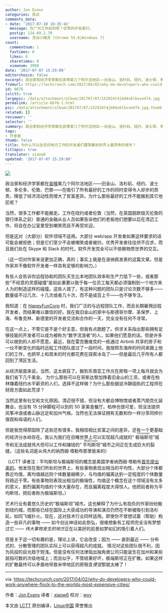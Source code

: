 ```yaml
---
author: Jon Evans
categories: 观点
comments_data:
- date: '2017-07-10 18:35:41'
  message: 在广州工作如何呢？优秀的开发者们。
  postip: 124.89.2.70
  username: 灵动小精灵 [Chrome 55.0|Windows 7]
count:
  commentnum: 1
  favtimes: 0
  likes: 0
  sharetimes: 0
  viewnum: 3990
date: '2017-07-07 15:29:00'
editorchoice: false
excerpt: 政治家和经济学家都在哀嚎某几个阿尔法地区——旧金山、洛杉矶、纽约、波士顿、多伦多、伦敦、巴黎——在吸引了所有最好的工作的同时变得令人却步的昂贵，降低了经济流动性而增大了贫富差异。为什么那些最好的工作不能搬到其它地区呢？
fromurl: https://techcrunch.com/2017/04/02/why-do-developers-who-could-work-anywhere-flock-to-the-worlds-most-expensive-cities/
id: 8676
islctt: true
largepic: /data/attachment/album/201707/07/152924t4jb84x6lbvve474.jpg
permalink: /article-8676-1.html
pic: /data/attachment/album/201707/07/152924t4jb84x6lbvve474.jpg.thumb.jpg
related: []
reviewer: ''
selector: ''
summary: 政治家和经济学家都在哀嚎某几个阿尔法地区——旧金山、洛杉矶、纽约、波士顿、多伦多、伦敦、巴黎——在吸引了所有最好的工作的同时变得令人却步的昂贵，降低了经济流动性而增大了贫富差异。为什么那些最好的工作不能搬到其它地区呢？
tags:
- 开发者
thumb: false
title: 为什么可以在任何地方工作的开发者们要聚集到世界上最昂贵的城市？
titlepic: true
translator: xiaow6
updated: '2017-07-07 15:29:00'
---
```


![](/data/attachment/album/201707/07/152924t4jb84x6lbvve474.jpg)


政治家和经济学家都在[哀嚎](https://mobile.twitter.com/Noahpinion/status/846054187288866)某几个阿尔法地区——旧金山、洛杉矶、纽约、波士顿、多伦多、伦敦、巴黎——在吸引了所有最好的工作的同时变得令人却步的昂贵，降低了经济流动性而增大了贫富差异。为什么那些最好的工作不能搬到其它地区呢？


当然，很多工作都不能搬走。工作在纽约或者伦敦（当然，在英国脱欧毁灭伦敦的银行体系之前）普通的金融从业人员如果告诉他们的老板他们想要以后在清迈工作，将会在办公室里受到嘲笑而且不再受欢迎。


但是这对（大部分）软件领域不适用。大部分 web/app 开发者如果这样要求的话可能会被拒绝；但是它们至少不会被嘲笑或者被炒。优秀开发者往往供不应求，而且我们处在 Skype 和 Slack 的时代，软件开发完全可以不依赖物质世界的交互。


（这一切对作家来说更加正确，真的；事实上我是在波纳佩发表的这篇文章。但是作家并不像软件开发者一样具有足够的影响力。）


有些人会告诉你远程协助的团队天生比本地团队效率和生产力低下一些，或者那些“不经意的灵感碰撞”是如此重要以致于每一位员工每天都必须强制到一个地方来人为的制造这样的碰撞。这些人错了，有这种问题的团队只是讨论次数不够多——数量级不过几次、十几次或者几十次，而不是成百上千——也不够专注。


我知道：在 [HappyFunCorp](http://happyfuncorp.com/) 时，我们广泛的与远程团队工作，而且长期雇佣远程开发者，而结果难以置信的好。我在我旧金山的家中与斯德哥尔摩、圣保罗、上海、布鲁克林、新德里的开发者交流和合作的一天，完全没有任何不寻常。


在这一点上，不管它是不是个好主意，但我有点跑题了。供求关系指出那些拥有足够技能的开发者可以成为被称为“数字流浪者”的人，如果他们愿意的话。但是许多可以做到的人却不愿意。最近，我在雷克雅维克的一栋通过 Airbnb 共享的房子和一伙不断变化的临时远程工作团队度过了一段时间，我按照东海岸的时间来跟上他们的工作，也把早上和周末的时光都花费在探索冰岛了——但是最后几乎所有人都回到了湾区生活。


从经济层面来说，当然，这太疯狂了。搬到东南亚工作光在房租一项上每月就会为我们省下几千美金。 为什么那些可以在哥斯达黎加挣着旧金山的工资，或者在柏林赚着纽约水平薪资的人们，选择不这样做？为什么那些据说冷静固执的工程师在财政方面如此荒谬？


当然这里有社交和文化原因。清迈很不错，但没有大都会博物馆或者蒸汽朋克化装舞会，也没有 15 分钟脚程可以到的 50 家美食餐厅。柏林也很可爱，但没法提供风筝冲浪或者山脉远足和加州气候。当然也无法保证拥有无数和你一样分享同样价值观和母语的人们。


但是我觉得原因除了这些还有很多。我相信相比贫富之间的差异，还有一个更基础的经济分水岭存在。我认为我们在目睹世界上可以实现超凡成就的“<ruby> 极端斯坦 <rp>  （ </rp> <rt>  Extremistan </rt> <rp>  ） </rp></ruby>”城市和无法成就伟大但可以工作和赚钱的“<ruby> 平均斯坦 <rp>  （ </rp> <rt>  Mediocristan </rt> <rp>  ） </rp></ruby>”城市之间正在生成巨大的裂缝。（这些名词是从伟大的纳西姆·塔勒布那里偷来的）


（LCTT 译者注：平均斯坦与极端斯坦的概念是美国学者纳西姆·塔勒布[首先提出来的](http://blog.sina.com.cn/s/blog_5ba3d8610100q3b1.html)。他发现在我们所处的世界上，有些事物表现出相当的平均性，大部分个体都靠近均值，离均值越远则个体数量越稀少，与均值的偏离达到一定程度的个体数量将趋近于零。有些事物则表现出相当的极端性，均值这个概念在这个领域没有太多的意义，剧烈偏离均值的个体大量存在，而且偏离程度大得惊人。他把前者称为平均斯坦，把后者称为极端斯坦。）


艺术行业有着悠久历史的“极端斯坦”城市。这也解释了为什么有抱负的作家纷纷搬到纽约城，而那些已经在国际上大获成功的导演和演员仍然在不断被吸引到洛杉矶，如同飞蛾扑火。现在，这对技术行业同样适用。即使你不曾想试着（帮助）构造一些非凡的事物 —— 如今创业神话如此恢弘，很难想象有工程师完全没有梦想过它 —— *伟大事物发生的地方*正在以美好的前景如梦如幻的吸引着人们。


但是关于这一切有趣的是，理论上讲，它会改变；因为 —— 直到最近 —— 分布式的、分散管理的团队实际上可以获得超凡的成就。 情况对这些团队很不利，因为风投的目光趋于短浅。但是没有任何法律指出独角兽公司只能诞生在加州和某些屈指可数的次级地域上；而且似乎，不管结果好坏，极端斯坦正在扩散。如果这样的扩散最终可以矛盾地导致米申地区的房租变*便宜*那就太棒了！




---


via: <https://techcrunch.com/2017/04/02/why-do-developers-who-could-work-anywhere-flock-to-the-worlds-most-expensive-cities/>


作者：[Jon Evans](https://techcrunch.com/author/jon-evans/) 译者：[xiaow6](https://github.com/xiaow6) 校对：[wxy](https://github.com/wxy)


本文由 [LCTT](https://github.com/LCTT/TranslateProject) 原创编译，[Linux中国](https://linux.cn/) 荣誉推出